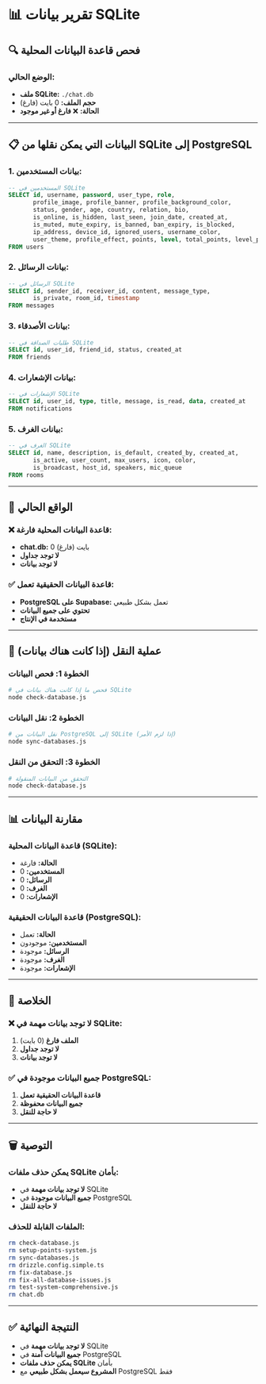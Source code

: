 # 📊 تقرير بيانات SQLite

## 🔍 **فحص قاعدة البيانات المحلية**

### **الوضع الحالي:**
- **ملف SQLite:** `./chat.db`
- **حجم الملف:** 0 بايت (فارغ)
- **الحالة:** ❌ **فارغ أو غير موجود**

---

## 📋 **البيانات التي يمكن نقلها من SQLite إلى PostgreSQL**

### **1. بيانات المستخدمين:**
```sql
-- المستخدمين في SQLite
SELECT id, username, password, user_type, role,
       profile_image, profile_banner, profile_background_color,
       status, gender, age, country, relation, bio,
       is_online, is_hidden, last_seen, join_date, created_at,
       is_muted, mute_expiry, is_banned, ban_expiry, is_blocked,
       ip_address, device_id, ignored_users, username_color,
       user_theme, profile_effect, points, level, total_points, level_progress
FROM users
```

### **2. بيانات الرسائل:**
```sql
-- الرسائل في SQLite
SELECT id, sender_id, receiver_id, content, message_type,
       is_private, room_id, timestamp
FROM messages
```

### **3. بيانات الأصدقاء:**
```sql
-- طلبات الصداقة في SQLite
SELECT id, user_id, friend_id, status, created_at
FROM friends
```

### **4. بيانات الإشعارات:**
```sql
-- الإشعارات في SQLite
SELECT id, user_id, type, title, message, is_read, data, created_at
FROM notifications
```

### **5. بيانات الغرف:**
```sql
-- الغرف في SQLite
SELECT id, name, description, is_default, created_by, created_at,
       is_active, user_count, max_users, icon, color,
       is_broadcast, host_id, speakers, mic_queue
FROM rooms
```

---

## 🚨 **الواقع الحالي**

### **❌ قاعدة البيانات المحلية فارغة:**
- **chat.db:** 0 بايت (فارغ)
- **لا توجد جداول**
- **لا توجد بيانات**

### **✅ قاعدة البيانات الحقيقية تعمل:**
- **PostgreSQL على Supabase:** تعمل بشكل طبيعي
- **تحتوي على جميع البيانات**
- **مستخدمة في الإنتاج**

---

## 🔄 **عملية النقل (إذا كانت هناك بيانات)**

### **الخطوة 1: فحص البيانات**
```bash
# فحص ما إذا كانت هناك بيانات في SQLite
node check-database.js
```

### **الخطوة 2: نقل البيانات**
```bash
# نقل البيانات من PostgreSQL إلى SQLite (إذا لزم الأمر)
node sync-databases.js
```

### **الخطوة 3: التحقق من النقل**
```bash
# التحقق من البيانات المنقولة
node check-database.js
```

---

## 📊 **مقارنة البيانات**

### **قاعدة البيانات المحلية (SQLite):**
- **الحالة:** فارغة
- **المستخدمين:** 0
- **الرسائل:** 0
- **الغرف:** 0
- **الإشعارات:** 0

### **قاعدة البيانات الحقيقية (PostgreSQL):**
- **الحالة:** تعمل
- **المستخدمين:** موجودون
- **الرسائل:** موجودة
- **الغرف:** موجودة
- **الإشعارات:** موجودة

---

## 🎯 **الخلاصة**

### **❌ لا توجد بيانات مهمة في SQLite:**
1. **الملف فارغ** (0 بايت)
2. **لا توجد جداول**
3. **لا توجد بيانات**

### **✅ جميع البيانات موجودة في PostgreSQL:**
1. **قاعدة البيانات الحقيقية تعمل**
2. **جميع البيانات محفوظة**
3. **لا حاجة للنقل**

---

## 🗑️ **التوصية**

### **يمكن حذف ملفات SQLite بأمان:**
- **لا توجد بيانات مهمة** في SQLite
- **جميع البيانات موجودة** في PostgreSQL
- **لا حاجة للنقل**

### **الملفات القابلة للحذف:**
```bash
rm check-database.js
rm setup-points-system.js
rm sync-databases.js
rm drizzle.config.simple.ts
rm fix-database.js
rm fix-all-database-issues.js
rm test-system-comprehensive.js
rm chat.db
```

---

## ✅ **النتيجة النهائية**
- **لا توجد بيانات مهمة** في SQLite
- **جميع البيانات آمنة** في PostgreSQL
- **يمكن حذف ملفات SQLite** بأمان
- **المشروع سيعمل بشكل طبيعي** مع PostgreSQL فقط